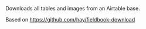 Downloads all tables and images from an Airtable base. 

Based on https://github.com/hay/fieldbook-download